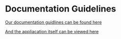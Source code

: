 # Documentation Guidelines

[Our documentation guidlines can be found here](https://docs.google.com/document/d/1H7uoAJvBIgjJJR2o3IHerLaN3YzIEFm1R2L7j9YaQZc/edit?usp=sharing)

[And the appliacation itself can be viewed here](https://trainflex.vercel.app/)
